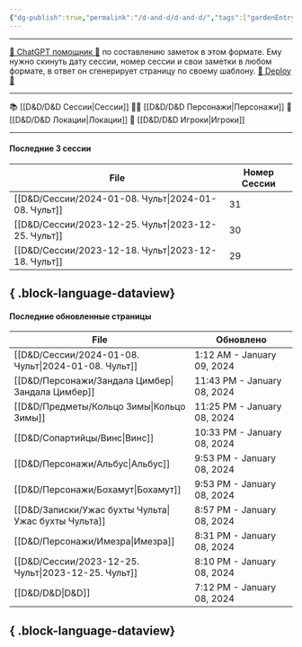 ```yaml
---
{"dg-publish":true,"permalink":"/d-and-d/d-and-d/","tags":["gardenEntry"],"created":"2023-07-17T11:16:40.000+04:00","updated":"2024-01-08T19:12:37.432+04:00"}
---
```



---
[ 🤖 ChatGPT помощник 🤖](https://chat.openai.com/g/g-MHo60ZEsx-note-assistant) по составлению заметок в этом формате. Ему нужно скинуть дату сессии, номер сессии и свои заметки в любом формате, в ответ он сгенерирует страницу по своему шаблону. 
[🚀 Deploy 🚀](https://vercel.com/elks-projects/elk21-dnd-notes-h8pc)

---

 📚 [[D&D/D&D Сессии\|Сессии]] 
 🧙‍♂️ [[D&D/D&D Персонажи\|Персонажи]] 
 🏰 [[D&D/D&D Локации\|Локации]]
 👥 [[D&D/D&D Игроки\|Игроки]]

---
#### Последние 3 сессии

| File                                                   | Номер Сессии |
| ------------------------------------------------------ | ------------ |
| [[D&D/Сессии/2024-01-08. Чульт\|2024-01-08. Чульт]] | 31           |
| [[D&D/Сессии/2023-12-25. Чульт\|2023-12-25. Чульт]] | 30           |
| [[D&D/Сессии/2023-12-18. Чульт\|2023-12-18. Чульт]] | 29           |

{ .block-language-dataview}
---
#### Последние обновленные страницы

| File                                                    | Обновлено                   |
| ------------------------------------------------------- | --------------------------- |
| [[D&D/Сессии/2024-01-08. Чульт\|2024-01-08. Чульт]]  | 1:12 AM - January 09, 2024  |
| [[D&D/Персонажи/Зандала Цимбер\|Зандала Цимбер]]     | 11:43 PM - January 08, 2024 |
| [[D&D/Предметы/Кольцо Зимы\|Кольцо Зимы]]            | 11:25 PM - January 08, 2024 |
| [[D&D/Сопартийцы/Винс\|Винс]]                        | 10:33 PM - January 08, 2024 |
| [[D&D/Персонажи/Альбус\|Альбус]]                     | 9:53 PM - January 08, 2024  |
| [[D&D/Персонажи/Бохамут\|Бохамут]]                   | 9:53 PM - January 08, 2024  |
| [[D&D/Записки/Ужас бухты Чульта\|Ужас бухты Чульта]] | 8:57 PM - January 08, 2024  |
| [[D&D/Персонажи/Имезра\|Имезра]]                     | 8:31 PM - January 08, 2024  |
| [[D&D/Сессии/2023-12-25. Чульт\|2023-12-25. Чульт]]  | 8:10 PM - January 08, 2024  |
| [[D&D/D&D\|D&D]]                                     | 7:12 PM - January 08, 2024  |

{ .block-language-dataview}
---
